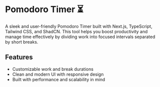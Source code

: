 # Pomodoro Timer ⏳
A sleek and user-friendly Pomodoro Timer built with Next.js, TypeScript, Tailwind CSS, and ShadCN. This tool helps you boost productivity and manage time effectively by dividing work into focused intervals separated by short breaks.

## Features
- Customizable work and break durations
- Clean and modern UI with responsive design
- Built with performance and scalability in mind
